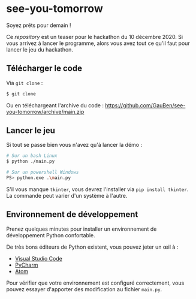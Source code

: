 # see-you-tomorrow

Soyez prêts pour demain !

Ce _repository_ est un teaser pour le hackathon du 10 décembre 2020. Si vous arrivez à lancer le programme, alors vous avez tout ce qu'il faut pour lancer le jeu du hackathon.

## Télécharger le code

Via `git clone` :

```bash
$ git clone
```

Ou en téléchargeant l'archive du code : https://github.com/GauBen/see-you-tomorrow/archive/main.zip

## Lancer le jeu

Si tout se passe bien vous n'avez qu'à lancer la démo :

```bash
# Sur un bash Linux
$ python ./main.py

# Sur un powershell Windows
PS> python.exe .\main.py
```

S'il vous manque `tkinter`, vous devrez l'installer via `pip install tkinter`. La commande peut varier d'un système à l'autre.

## Environnement de développement

Prenez quelques minutes pour installer un environnement de développement Python confortable.

De très bons éditeurs de Python existent, vous pouvez jeter un œil à :

- [Visual Studio Code](https://code.visualstudio.com/)
- [PyCharm](https://www.jetbrains.com/pycharm/)
- [Atom](https://atom.io/)

Pour vérifier que votre environnement est configuré correctement, vous pouvez essayer d'apporter des modification au fichier `main.py`.
